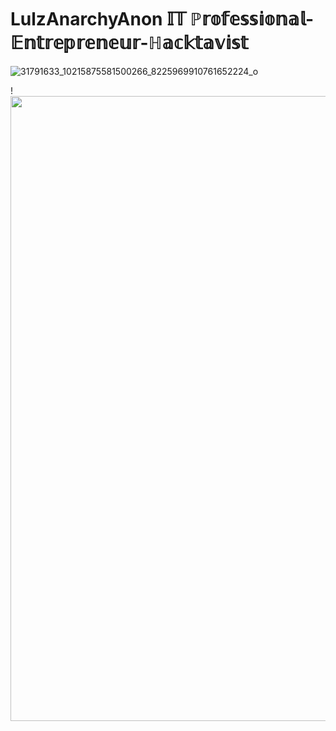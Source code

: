 # LulzAnarchyAnon                𝕀𝕋 ℙ𝕣𝕠𝕗𝕖𝕤𝕤𝕚𝕠𝕟𝕒𝕝-𝔼𝕟𝕥𝕣𝕖𝕡𝕣𝕖𝕟𝕖𝕦𝕣-ℍ𝕒𝕔𝕜𝕥𝕒𝕧𝕚𝕤𝕥 

![31791633_10215875581500266_8225969910761652224_o](https://user-images.githubusercontent.com/104794704/168182531-6f81304a-0ccb-4b12-965d-cf58da721764.jpg)










!<img src="https://github-readme-stats.vercel.app/api?username=LulzAnarchyAnon&show_icons=true&theme=ADD_THEME_HERE" width="1000">

